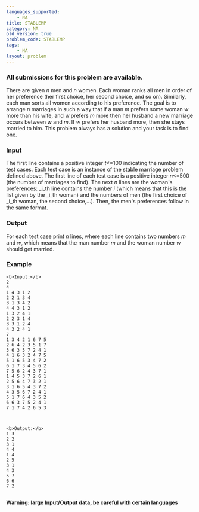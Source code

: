 ```yaml
---
languages_supported:
    - NA
title: STABLEMP
category: NA
old_version: true
problem_code: STABLEMP
tags:
    - NA
layout: problem
---
```

###  All submissions for this problem are available. 

There are given _n_ men and _n_ women. Each woman ranks all men in order of her preference (her first choice, her second choice, and so on). Similarly, each man sorts all women according to his preference. The goal is to arrange _n_ marriages in such a way that if a man _m_ prefers some woman _w_ more than his wife, and _w_ prefers _m_ more then her husband a new marriage occurs between _w_ and _m_. If _w_ prefers her husband more, then she stays married to him. This problem always has a solution and your task is to find one.

### Input

The first line contains a positive integer _t_<=100 indicating the number of test cases. Each test case is an instance of the stable marriage problem defined above. The first line of each test case is a positive integer _n_<=500 (the number of marriages to find). The next _n_ lines are the woman's preferences: _i_th line contains the number _i_ (which means that this is the list given by the _i_th woman) and the numbers of men (the first choice of _i_th woman, the second choice,...). Then, the men's preferences follow in the same format.

### Output

For each test case print _n_ lines, where each line contains two numbers _m_ and _w_, which means that the man number _m_ and the woman number _w_ should get married.

### Example

```
<b>Input:</b>
2
4
1 4 3 1 2
2 2 1 3 4
3 1 3 4 2
4 4 3 1 2
1 3 2 4 1
2 2 3 1 4
3 3 1 2 4
4 3 2 4 1
7
1 3 4 2 1 6 7 5
2 6 4 2 3 5 1 7
3 6 3 5 7 2 4 1
4 1 6 3 2 4 7 5
5 1 6 5 3 4 7 2
6 1 7 3 4 5 6 2
7 5 6 2 4 3 7 1
1 4 5 3 7 2 6 1
2 5 6 4 7 3 2 1
3 1 6 5 4 3 7 2
4 3 5 6 7 2 4 1
5 1 7 6 4 3 5 2
6 6 3 7 5 2 4 1
7 1 7 4 2 6 5 3



<b>Output:</b>
1 3
2 2
3 1
4 4
1 4
2 5
3 1
4 3
5 7
6 6
7 2


```
**Warning: large Input/Output data, be careful with certain languages**